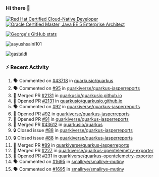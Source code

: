 ### Hi there 👋

<!--START_SECTION:badges-->
[![Red Hat Certified Cloud-Native Developer](https://images.credly.com/size/110x110/images/12ef4e4e-3d8d-4caf-9ab1-858c5bcb9619/image.png)](http://www.credly.com/badges/b6402e31-0894-48e6-b488-e2e551dcc809 "Red Hat Certified Cloud-Native Developer")
[![Oracle Certified Master, Java EE 5 Enterprise Architect](https://images.credly.com/size/110x110/images/1fa3549c-674c-4779-b3d6-d7d64eac2c23/Oracle-Certification-badge_OC-Master.png)](http://www.credly.com/badges/2565574e-b81d-410e-ab7d-24666ddcbe00 "Oracle Certified Master, Java EE 5 Enterprise Architect")
<!--END_SECTION:badges-->

[![George's GitHub stats](https://github-readme-stats.vercel.app/api?username=gastaldi&show=reviews,prs_merged&hide=contribs,prs&theme=transparent&show_icons=true)](https://github.com/anuraghazra/github-readme-stats)

<p align="left"> <img src="https://komarev.com/ghpvc/?username=gastaldi&label=Profile%20views&color=0e75b6&style=for-the-badge" alt="aayushsaini101" /> </p>

<p align="left"> <a href="https://github.com/ryo-ma/github-profile-trophy"><img src="https://github-profile-trophy.vercel.app/?username=gastaldi" alt="gastaldi" /></a> </p>

### :zap: Recent Activity

<!--START_SECTION:activity-->
1. 🗣 Commented on [#43718](https://github.com/quarkusio/quarkus/pull/43718#issuecomment-2394866855) in [quarkusio/quarkus](https://github.com/quarkusio/quarkus)
2. 🗣 Commented on [#95](https://github.com/quarkiverse/quarkus-jasperreports/pull/95#issuecomment-2394698042) in [quarkiverse/quarkus-jasperreports](https://github.com/quarkiverse/quarkus-jasperreports)
3. 🎉 Merged PR [#2131](https://github.com/quarkusio/quarkusio.github.io/pull/2131) in [quarkusio/quarkusio.github.io](https://github.com/quarkusio/quarkusio.github.io)
4. 💪 Opened PR [#2131](https://github.com/quarkusio/quarkusio.github.io/pull/2131) in [quarkusio/quarkusio.github.io](https://github.com/quarkusio/quarkusio.github.io)
5. 🗣 Commented on [#92](https://github.com/quarkiverse/quarkus-jasperreports/pull/92#issuecomment-2393906315) in [quarkiverse/quarkus-jasperreports](https://github.com/quarkiverse/quarkus-jasperreports)
6. 💪 Opened PR [#92](https://github.com/quarkiverse/quarkus-jasperreports/pull/92) in [quarkiverse/quarkus-jasperreports](https://github.com/quarkiverse/quarkus-jasperreports)
7. 💪 Opened PR [#91](https://github.com/quarkiverse/quarkus-jasperreports/pull/91) in [quarkiverse/quarkus-jasperreports](https://github.com/quarkiverse/quarkus-jasperreports)
8. 🎉 Merged PR [#43612](https://github.com/quarkusio/quarkus/pull/43612) in [quarkusio/quarkus](https://github.com/quarkusio/quarkus)
9. 🔒 Closed issue [#88](https://github.com/quarkiverse/quarkus-jasperreports/issues/88) in [quarkiverse/quarkus-jasperreports](https://github.com/quarkiverse/quarkus-jasperreports)
10. 🔒 Closed issue [#88](https://github.com/quarkiverse/quarkus-jasperreports/issues/88) in [quarkiverse/quarkus-jasperreports](https://github.com/quarkiverse/quarkus-jasperreports)
11. 🎉 Merged PR [#89](https://github.com/quarkiverse/quarkus-jasperreports/pull/89) in [quarkiverse/quarkus-jasperreports](https://github.com/quarkiverse/quarkus-jasperreports)
12. 🎉 Merged PR [#227](https://github.com/quarkiverse/quarkus-opentelemetry-exporter/pull/227) in [quarkiverse/quarkus-opentelemetry-exporter](https://github.com/quarkiverse/quarkus-opentelemetry-exporter)
13. 💪 Opened PR [#231](https://github.com/quarkiverse/quarkus-opentelemetry-exporter/pull/231) in [quarkiverse/quarkus-opentelemetry-exporter](https://github.com/quarkiverse/quarkus-opentelemetry-exporter)
14. 🗣 Commented on [#1695](https://github.com/smallrye/smallrye-mutiny/issues/1695#issuecomment-2393315406) in [smallrye/smallrye-mutiny](https://github.com/smallrye/smallrye-mutiny)
15. 🗣 Commented on [#1695](https://github.com/smallrye/smallrye-mutiny/issues/1695#issuecomment-2393308687) in [smallrye/smallrye-mutiny](https://github.com/smallrye/smallrye-mutiny)
<!--END_SECTION:activity-->
